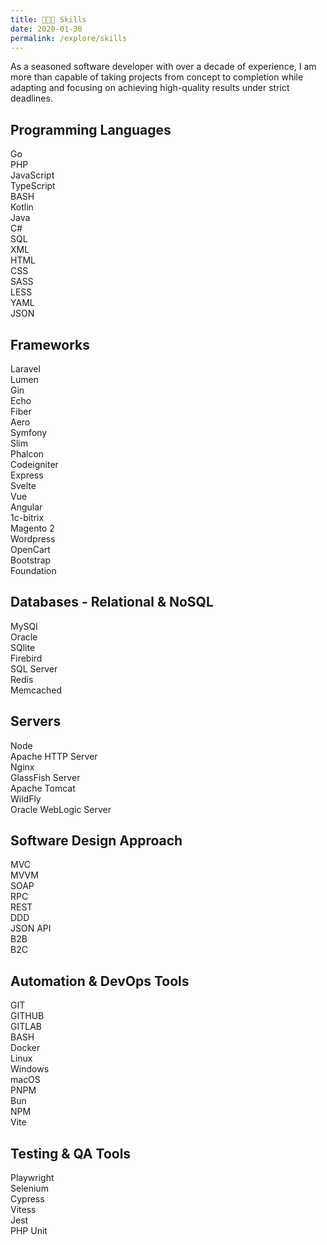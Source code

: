 ```yaml
---
title: 👨🏻‍💻 Skills
date: 2020-01-30
permalink: /explore/skills
---
```


As a seasoned software developer with over a decade of experience, I am more than capable of taking projects from concept to completion while adapting and focusing on achieving high-quality results under strict deadlines.

## Programming Languages

<div class="chips__choice">
	<div class="chip">Go</div>
	<div class="chip">PHP</div>
	<div class="chip">JavaScript</div>
	<div class="chip">TypeScript</div>
	<div class="chip">BASH</div>
	<div class="chip">Kotlin</div>
	<div class="chip">Java</div>
	<div class="chip">C#</div>
	<div class="chip">SQL</div>
	<div class="chip">XML</div>
	<div class="chip">HTML</div>
	<div class="chip">CSS</div>
	<div class="chip">SASS</div>
	<div class="chip">LESS</div>
	<div class="chip">YAML</div>
	<div class="chip">JSON</div>
</div>

## Frameworks

<div class="chips__choice">
	<div class="chip">Laravel</div>
	<div class="chip">Lumen</div>
	<div class="chip">Gin</div>
	<div class="chip">Echo</div>
	<div class="chip">Fiber</div>
	<div class="chip">Aero</div>
	<div class="chip">Symfony</div>
	<div class="chip">Slim</div>
	<div class="chip">Phalcon</div>
	<div class="chip">Codeigniter</div>
	<div class="chip">Express</div>
	<div class="chip">Svelte</div>
	<div class="chip">Vue</div>
	<div class="chip">Angular</div>
	<div class="chip">1c-bitrix</div>
	<div class="chip">Magento 2</div>
	<div class="chip">Wordpress</div>
	<div class="chip">OpenCart</div>
	<div class="chip">Bootstrap</div>
	<div class="chip">Foundation</div>
</div>

## Databases - Relational & NoSQL

<div class="chips__choice">
	<div class="chip">MySQl</div>
	<div class="chip">Oracle</div>
	<div class="chip">SQlite</div>
	<div class="chip">Firebird</div>
	<div class="chip">SQL Server</div>
	<div class="chip">Redis</div>
	<div class="chip">Memcached</div>
</div>

## Servers

<div class="chips__choice">
	<div class="chip">Node</div>
	<div class="chip">Apache HTTP Server</div>
	<div class="chip">Nginx</div>
	<div class="chip">GlassFish Server</div>
	<div class="chip">Apache Tomcat</div>
	<div class="chip">WildFly</div>
	<div class="chip">Oracle WebLogic Server</div>
</div>

## Software Design Approach

<div class="chips__choice">
	<div class="chip">MVC</div>
	<div class="chip">MVVM</div>
	<div class="chip">SOAP</div>
	<div class="chip">RPC</div>
	<div class="chip">REST</div>
	<div class="chip">DDD</div>
	<div class="chip">JSON API</div>
	<div class="chip">B2B</div>
	<div class="chip">B2C</div>
</div>

## Automation & DevOps Tools

<div class="chips__choice">
	<div class="chip">GIT</div>
	<div class="chip">GITHUB</div>
	<div class="chip">GITLAB</div>
	<div class="chip">BASH</div>
	<div class="chip">Docker</div>
	<div class="chip">Linux</div>
	<div class="chip">Windows</div>
	<div class="chip">macOS</div>
	<div class="chip">PNPM</div>
	<div class="chip">Bun</div>
	<div class="chip">NPM</div>
	<div class="chip">Vite</div>
</div>

## Testing & QA Tools

<div class="chips__choice">
	<div class="chip">Playwright</div>
	<div class="chip">Selenium</div>
	<div class="chip">Cypress</div>
	<div class="chip">Vitess</div>
	<div class="chip">Jest</div>
	<div class="chip">PHP Unit</div>
</div>
